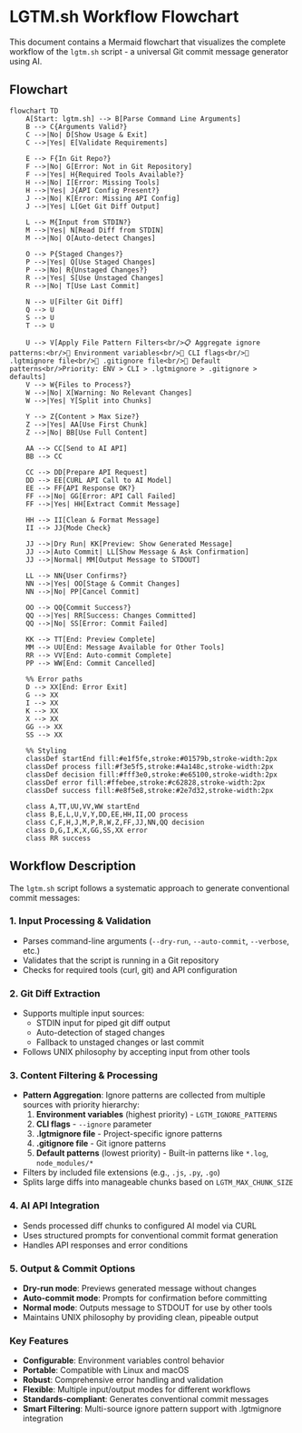 # LGTM.sh Workflow Flowchart

This document contains a Mermaid flowchart that visualizes the complete workflow of the `lgtm.sh` script - a universal Git commit message generator using AI.

## Flowchart

```mermaid
flowchart TD
    A[Start: lgtm.sh] --> B[Parse Command Line Arguments]
    B --> C{Arguments Valid?}
    C -->|No| D[Show Usage & Exit]
    C -->|Yes| E[Validate Requirements]

    E --> F{In Git Repo?}
    F -->|No| G[Error: Not in Git Repository]
    F -->|Yes| H{Required Tools Available?}
    H -->|No| I[Error: Missing Tools]
    H -->|Yes| J{API Config Present?}
    J -->|No| K[Error: Missing API Config]
    J -->|Yes| L[Get Git Diff Output]

    L --> M{Input from STDIN?}
    M -->|Yes| N[Read Diff from STDIN]
    M -->|No| O[Auto-detect Changes]

    O --> P{Staged Changes?}
    P -->|Yes| Q[Use Staged Changes]
    P -->|No| R{Unstaged Changes?}
    R -->|Yes| S[Use Unstaged Changes]
    R -->|No| T[Use Last Commit]

    N --> U[Filter Git Diff]
    Q --> U
    S --> U
    T --> U

    U --> V[Apply File Pattern Filters<br/>📋 Aggregate ignore patterns:<br/>🔸 Environment variables<br/>🔸 CLI flags<br/>🔸 .lgtmignore file<br/>🔸 .gitignore file<br/>🔸 Default patterns<br/>Priority: ENV > CLI > .lgtmignore > .gitignore > defaults]
    V --> W{Files to Process?}
    W -->|No| X[Warning: No Relevant Changes]
    W -->|Yes| Y[Split into Chunks]

    Y --> Z{Content > Max Size?}
    Z -->|Yes| AA[Use First Chunk]
    Z -->|No| BB[Use Full Content]

    AA --> CC[Send to AI API]
    BB --> CC

    CC --> DD[Prepare API Request]
    DD --> EE[CURL API Call to AI Model]
    EE --> FF{API Response OK?}
    FF -->|No| GG[Error: API Call Failed]
    FF -->|Yes| HH[Extract Commit Message]

    HH --> II[Clean & Format Message]
    II --> JJ{Mode Check}

    JJ -->|Dry Run| KK[Preview: Show Generated Message]
    JJ -->|Auto Commit| LL[Show Message & Ask Confirmation]
    JJ -->|Normal| MM[Output Message to STDOUT]

    LL --> NN{User Confirms?}
    NN -->|Yes| OO[Stage & Commit Changes]
    NN -->|No| PP[Cancel Commit]

    OO --> QQ{Commit Success?}
    QQ -->|Yes| RR[Success: Changes Committed]
    QQ -->|No| SS[Error: Commit Failed]

    KK --> TT[End: Preview Complete]
    MM --> UU[End: Message Available for Other Tools]
    RR --> VV[End: Auto-commit Complete]
    PP --> WW[End: Commit Cancelled]

    %% Error paths
    D --> XX[End: Error Exit]
    G --> XX
    I --> XX
    K --> XX
    X --> XX
    GG --> XX
    SS --> XX

    %% Styling
    classDef startEnd fill:#e1f5fe,stroke:#01579b,stroke-width:2px
    classDef process fill:#f3e5f5,stroke:#4a148c,stroke-width:2px
    classDef decision fill:#fff3e0,stroke:#e65100,stroke-width:2px
    classDef error fill:#ffebee,stroke:#c62828,stroke-width:2px
    classDef success fill:#e8f5e8,stroke:#2e7d32,stroke-width:2px

    class A,TT,UU,VV,WW startEnd
    class B,E,L,U,V,Y,DD,EE,HH,II,OO process
    class C,F,H,J,M,P,R,W,Z,FF,JJ,NN,QQ decision
    class D,G,I,K,X,GG,SS,XX error
    class RR success
```

## Workflow Description

The `lgtm.sh` script follows a systematic approach to generate conventional commit messages:

### 1. **Input Processing & Validation**

- Parses command-line arguments (`--dry-run`, `--auto-commit`, `--verbose`, etc.)
- Validates that the script is running in a Git repository
- Checks for required tools (curl, git) and API configuration

### 2. **Git Diff Extraction**

- Supports multiple input sources:
  - STDIN input for piped git diff output
  - Auto-detection of staged changes
  - Fallback to unstaged changes or last commit
- Follows UNIX philosophy by accepting input from other tools

### 3. **Content Filtering & Processing**

- **Pattern Aggregation**: Ignore patterns are collected from multiple sources with priority hierarchy:
  1. **Environment variables** (highest priority) - `LGTM_IGNORE_PATTERNS`
  2. **CLI flags** - `--ignore` parameter
  3. **.lgtmignore file** - Project-specific ignore patterns
  4. **.gitignore file** - Git ignore patterns
  5. **Default patterns** (lowest priority) - Built-in patterns like `*.log`, `node_modules/*`
- Filters by included file extensions (e.g., `.js`, `.py`, `.go`)
- Splits large diffs into manageable chunks based on `LGTM_MAX_CHUNK_SIZE`

### 4. **AI API Integration**

- Sends processed diff chunks to configured AI model via CURL
- Uses structured prompts for conventional commit format generation
- Handles API responses and error conditions

### 5. **Output & Commit Options**

- **Dry-run mode**: Previews generated message without changes
- **Auto-commit mode**: Prompts for confirmation before committing
- **Normal mode**: Outputs message to STDOUT for use by other tools
- Maintains UNIX philosophy by providing clean, pipeable output

### Key Features

- **Configurable**: Environment variables control behavior
- **Portable**: Compatible with Linux and macOS
- **Robust**: Comprehensive error handling and validation
- **Flexible**: Multiple input/output modes for different workflows
- **Standards-compliant**: Generates conventional commit messages
- **Smart Filtering**: Multi-source ignore pattern support with .lgtmignore integration
